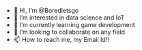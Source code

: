 - 👋 Hi, I’m @Boredletsgo
- 👀 I’m interested in data science and IoT 
- 🌱 I’m currently learning game development 
- 💞️ I’m looking to collaborate on any field 
- 📫 How to reach me, my Email Id!!

<!---
Boredletsgo/Boredletsgo is a ✨ special ✨ repository because its `README.md` (this file) appears on your GitHub profile.
You can click the Preview link to take a look at your changes.
--->
